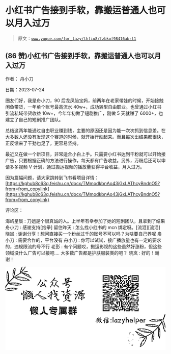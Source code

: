 # 小红书广告接到手软，靠搬运普通人也可以月入过万

> 原文：[`www.yuque.com/for_lazy/thfiu8/fzbkof98416abrl1`](https://www.yuque.com/for_lazy/thfiu8/fzbkof98416abrl1)



## (86 赞)小红书广告接到手软，靠搬运普通人也可以月入过万 

作者： 舟小刀 

日期：2023-07-24 

圈友们好，我是舟小刀，90 后龙凤胎宝妈，前两年在老家带娃的时候，开始接触闲鱼带货，一年单个账号最高流水 40w+，成功转型自由职业。也曾通过小红书引流私域带货收益 10w+，今年年初做了短剧推广，刚做 5 天就赚了 6000+，也建立了自己的短剧推广团队。 

总结这两年能通过自由职业赚到钱，主要的原因还是因为能一次次抓到信息差。在大多数人还没有发现这个赛道的时候，就开始行动起来。而且每次出结果都很快，正反馈来了干劲也足了，更容易坚持。 

最近又在做一个新项目，非常适合小白上手。只需要小红书达到千粉就可以开始接广告，只要根据正确的方法进行操作，每天都有广告收益。另外，万粉后还可以申请多多视频 V 计划，通过搬运视频的播放量获得平台收益，月入过万。 

因为篇幅问题，请大家跳转到飞书看项目详情：[https://kghub8c63q.feishu.cn/docx/TMmodkbnAo43jGxLAThcyBndnO5?from=from_copylink](https://kghub8c63q.feishu.cn/docx/TMmodkbnAo43jGxLAThcyBndnO5?from=from_copylink) 

评论区： 

海屿星辰 : 刀姐是个很真诚的人。上半年有幸参加了她的短剧团队，且拿到了结果 舟小刀 : 感谢支持[抱拳] 留住昨天 : 怎么找小红书的 mcn 绑定呀。[流泪][流泪] 晓岚 : 谢谢分享！想问直接买一个粉丝过千的账号不可以吗？为啥要自己养呢 舟小刀 : 需要合作的，平台没有 舟小刀 : 你可以试试，接广播放量也有一定的要求的，违规限流的号不行 老彭 : 有个问题哎，搬运影视的这些虽然好涨粉，但这些领域没什么广告可以接吧.... 大多数广告都是护肤服装类的吧？ 晓岚 : 好的！谢谢！ 

![](img/894d30a529e7c37bcd3392323c99941c.png)  
